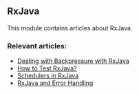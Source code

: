 ## RxJava

This module contains articles about RxJava.

### Relevant articles:

- [Dealing with Backpressure with RxJava](https://www.baeldung.com/rxjava-backpressure)
- [How to Test RxJava?](https://www.baeldung.com/rxjava-testing)
- [Schedulers in RxJava](https://www.baeldung.com/rxjava-schedulers)
- [RxJava and Error Handling](https://www.baeldung.com/rxjava-error-handling)

